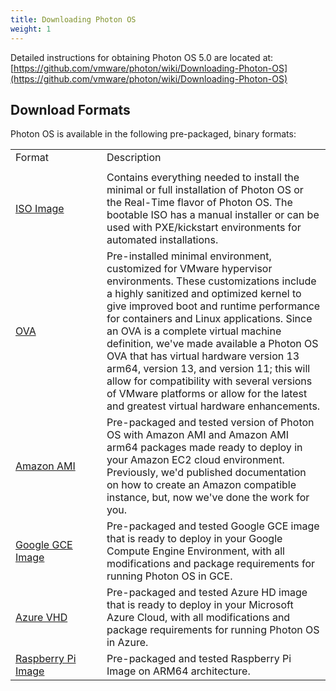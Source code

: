 ```yaml
---
title: Downloading Photon OS
weight: 1
---
```


Detailed instructions for obtaining Photon OS 5.0 are located at:  [https://github.com/vmware/photon/wiki/Downloading-Photon-OS](https://github.com/vmware/photon/wiki/Downloading-Photon-OS)

## Download Formats ####

Photon OS is available in the following pre-packaged, binary formats:

|||
|--- |--- |
|Format|Description|
|<img width=1000 class="px-5"/>||
|[ISO Image](https://packages.vmware.com/photon/5.0/GA/iso/)|Contains everything needed to install the minimal or full installation of Photon OS or the Real-Time flavor of Photon OS. The bootable ISO has a manual installer or can be used with PXE/kickstart environments for automated installations.|
|[OVA](https://packages.vmware.com/photon/4.0/GA/ova/)|Pre-installed minimal environment, customized for VMware hypervisor environments. These customizations include a highly sanitized and optimized kernel to give improved boot and runtime performance for containers and Linux applications. Since an OVA is a complete virtual machine definition, we've made available a Photon OS OVA that has virtual hardware version 13 arm64, version 13, and version 11; this will allow for compatibility with several versions of VMware platforms or allow for the latest and greatest virtual hardware enhancements.|
|[Amazon AMI](https://packages.vmware.com/photon/4.0/GA/ami/)|Pre-packaged and tested version of Photon OS with Amazon AMI and Amazon AMI arm64 packages made ready to deploy in your Amazon EC2 cloud environment. Previously, we'd published documentation on how to create an Amazon compatible instance, but, now we've done the work for you.|
|[Google GCE Image](https://packages.vmware.com/photon/4.0/GA/gce/)|Pre-packaged and tested Google GCE image that is ready to deploy in your Google Compute Engine Environment, with all modifications and package requirements for running Photon OS in GCE.|
|[Azure VHD](https://packages.vmware.com/photon/4.0/GA/azure/)|Pre-packaged and tested Azure HD image that is ready to deploy in your Microsoft Azure Cloud, with all modifications and package requirements for running Photon OS in Azure.|
|[Raspberry Pi Image](https://packages.vmware.com/photon/4.0/GA/rpi/)|Pre-packaged and tested Raspberry Pi Image on ARM64 architecture.|
